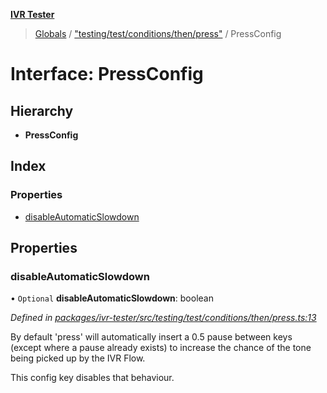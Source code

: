 **[IVR Tester](../README.md)**

> [Globals](../README.md) / ["testing/test/conditions/then/press"](../modules/_testing_test_conditions_then_press_.md) / PressConfig

# Interface: PressConfig

## Hierarchy

* **PressConfig**

## Index

### Properties

* [disableAutomaticSlowdown](_testing_test_conditions_then_press_.pressconfig.md#disableautomaticslowdown)

## Properties

### disableAutomaticSlowdown

• `Optional` **disableAutomaticSlowdown**: boolean

*Defined in [packages/ivr-tester/src/testing/test/conditions/then/press.ts:13](https://github.com/SketchingDev/ivr-tester/blob/e182b43/packages/ivr-tester/src/testing/test/conditions/then/press.ts#L13)*

By default 'press' will automatically insert a
0.5 pause between keys (except where a pause already exists)
to increase the chance of the tone being picked up by the
IVR Flow.

This config key disables that behaviour.
